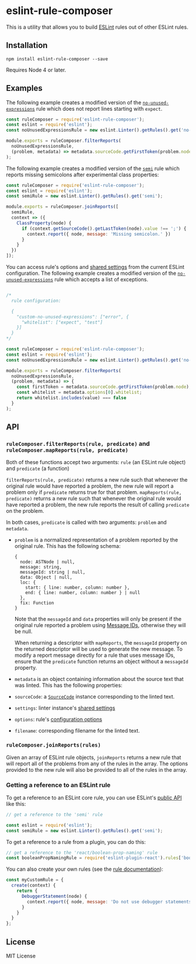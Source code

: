 # eslint-rule-composer

This is a utility that allows you to build [ESLint](https://eslint.org/) rules out of other ESLint rules.

## Installation

```
npm install eslint-rule-composer --save
```

Requires Node 4 or later.

## Examples

The following example creates a modified version of the [`no-unused-expressions`](https://eslint.org/docs/rules/no-unused-expressions) rule which does not report lines starting with `expect`.

```js
const ruleComposer = require('eslint-rule-composer');
const eslint = require('eslint');
const noUnusedExpressionsRule = new eslint.Linter().getRules().get('no-unused-expressions');

module.exports = ruleComposer.filterReports(
  noUnusedExpressionsRule,
  (problem, metadata) => metadata.sourceCode.getFirstToken(problem.node).value !== 'expect'
);
```

The following example creates a modified version of the [`semi`](https://eslint.org/docs/rules/semi) rule which reports missing semicolons after experimental class properties:

```js
const ruleComposer = require('eslint-rule-composer');
const eslint = require('eslint');
const semiRule = new eslint.Linter().getRules().get('semi');

module.exports = ruleComposer.joinReports([
  semiRule,
  context => ({
    ClassProperty(node) {
      if (context.getSourceCode().getLastToken(node).value !== ';') {
        context.report({ node, message: 'Missing semicolon.' })
      }
    }
  })
]);
```

You can access rule's options and [shared settings](https://eslint.org/docs/user-guide/configuring#adding-shared-settings) from the current ESLint configuration. The following example creates a modified version of the [`no-unused-expressions`](https://eslint.org/docs/rules/no-unused-expressions) rule which accepts a list of exceptions.

```js

/*
  rule configuration:

  {
    "custom-no-unused-expressions": ["error", {
      "whitelist": ["expect", "test"]
    }]
  }
*/

const ruleComposer = require('eslint-rule-composer');
const eslint = require('eslint');
const noUnusedExpressionsRule = new eslint.Linter().getRules().get('no-unused-expressions');

module.exports = ruleComposer.filterReports(
  noUnusedExpressionsRule,
  (problem, metadata) => {
    const firstToken = metadata.sourceCode.getFirstToken(problem.node);
    const whitelist = metadata.options[0].whitelist;
    return whitelist.includes(value) === false
  }
);
```

## API

### `ruleComposer.filterReports(rule, predicate)` and `ruleComposer.mapReports(rule, predicate)`

Both of these functions accept two arguments: `rule` (an ESLint rule object) and `predicate` (a function)

`filterReports(rule, predicate)` returns a new rule such that whenever the original rule would have reported a problem, the new rule will report a problem only if `predicate` returns true for that problem.
`mapReports(rule, predicate)` returns a new rule such that whenever the original rule would have reported a problem, the new rule reports the result of calling `predicate` on the problem.

In both cases, `predicate` is called with two arguments: `problem` and `metadata`.

* `problem` is a normalized representation of a problem reported by the original rule. This has the following schema:

    ```
    {
      node: ASTNode | null,
      message: string,
      messageId: string | null,
      data: Object | null,
      loc: {
        start: { line: number, column: number },
        end: { line: number, column: number } | null
      },
      fix: Function
    }
    ```

    Note that the `messageId` and `data` properties will only be present if the original rule reported a problem using [Message IDs](https://eslint.org/docs/developer-guide/working-with-rules#messageids), otherwise they will be null.

    When returning a descriptor with `mapReports`, the `messageId` property on the returned descriptor will be used to generate the new message. To modify a report message directly for a rule that uses message IDs, ensure that the `predicate` function returns an object without a `messageId` property.
* `metadata` is an object containing information about the source text that was linted. This has the following properties:

* `sourceCode`: a [`SourceCode`](https://eslint.org/docs/developer-guide/working-with-rules#contextgetsourcecode) instance corresponding to the linted text.
* `settings`: linter instance's [shared settings](https://eslint.org/docs/user-guide/configuring#adding-shared-settings)
* `options`: rule's [configuration options](https://eslint.org/docs/developer-guide/working-with-rules#contextoptions)
* `filename`: corresponding filename for the linted text.

### `ruleComposer.joinReports(rules)`

Given an array of ESLint rule objects, `joinReports` returns a new rule that will report all of the problems from any of the rules in the array. The options provided to the new rule will also be provided to all of the rules in the array.

### Getting a reference to an ESLint rule

To get a reference to an ESLint core rule, you can use ESLint's [public API](https://eslint.org/docs/developer-guide/nodejs-api) like this:

```js
// get a reference to the 'semi' rule

const eslint = require('eslint');
const semiRule = new eslint.Linter().getRules().get('semi');
```

To get a reference to a rule from a plugin, you can do this:

```js
// get a reference to the 'react/boolean-prop-naming' rule
const booleanPropNamingRule = require('eslint-plugin-react').rules['boolean-prop-naming'];
```

You can also create your own rules (see the [rule documentation](https://eslint.org/docs/developer-guide/working-with-rules)):

```js
const myCustomRule = {
  create(context) {
    return {
      DebuggerStatement(node) {
        context.report({ node, message: 'Do not use debugger statements.' });
      }
    }
  }
};
```

## License

MIT License
